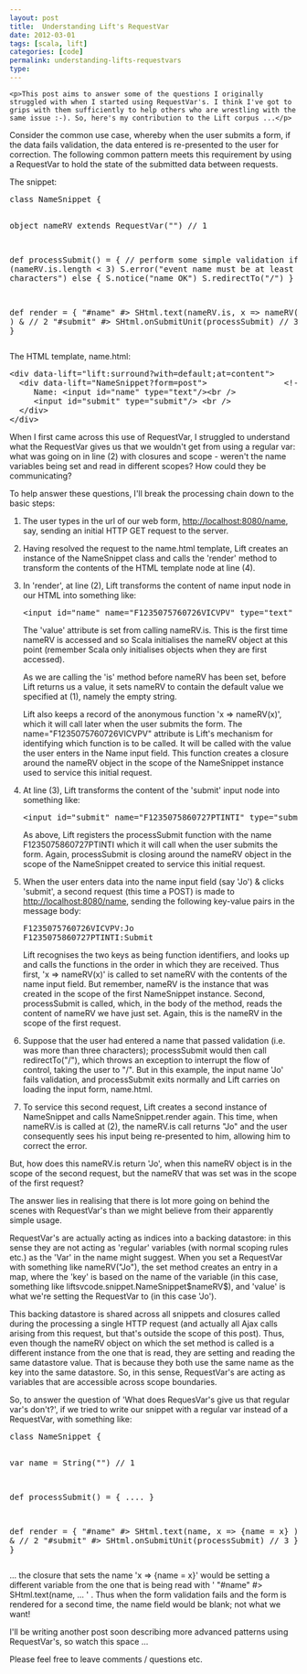 ```yaml
---
layout: post
title:  Understanding Lift's RequestVar
date: 2012-03-01
tags: [scala, lift]
categories: [code]
permalink: understanding-lifts-requestvars
type: 
---
```


    <p>This post aims to answer some of the questions I originally struggled with when I started using RequestVar's. I think I've got to grips with them sufficiently to help others who are wrestling with the same issue :-). So, here's my contribution to the Lift corpus ...</p>
<p>Consider the common use case, whereby when the user submits a form,  if the data fails validation, the data entered is re-presented to the user for correction.  The following common pattern meets this requirement by using a RequestVar to hold the state of the submitted data between requests.</p>
<p>The snippet:</p>
<div class="CodeRay">
  <div class="code"><pre>class NameSnippet {

  object nameRV extends RequestVar(&quot;&quot;)                // 1

  def processSubmit() = {
    // perform some simple validation
    if (nameRV.is.length &lt; 3) 
      S.error(&quot;event name must be at least 3 characters&quot;)
    else {
      S.notice(&quot;name OK&quot;)
      S.redirectTo(&quot;/&quot;)
    }
  }

  def render = {
    &quot;#name&quot; #&gt; SHtml.text(nameRV.is, x =&gt; nameRV(x) ) &amp; // 2
    &quot;#submit&quot; #&gt; SHtml.onSubmitUnit(processSubmit)      // 3
  }
}</pre></div>
</div>

<p>The HTML template, name.html:</p>
<div class="CodeRay">
  <div class="code"><pre>&lt;div data-lift=&quot;lift:surround?with=default;at=content&quot;&gt;
  &lt;div data-lift=&quot;NameSnippet?form=post&quot;&gt;                &lt;!-- 4 --&gt;
     Name: &lt;input id=&quot;name&quot; type=&quot;text&quot;/&gt;&lt;br /&gt;
     &lt;input id=&quot;submit&quot; type=&quot;submit&quot;/&gt; &lt;br /&gt;
  &lt;/div&gt;
&lt;/div&gt;</pre></div>
</div>

<p>When I first came across this use of RequestVar, I struggled to understand what the RequestVar gives us  that we wouldn't get from using a regular var: what was going on in  line (2) with closures and scope  - weren't the name variables being set and read in different scopes? How could they be communicating?</p>
<p>To help answer these questions, I'll break the processing chain down to the basic steps:</p>
<ol>
<li>
<p>The user types in the url of our web form, <a href="http://localhost:8080/name">http://localhost:8080/name</a>, say, sending an initial HTTP GET request to  the server.</p>
</li>
<li>
<p>Having resolved the request to the name.html template, Lift creates an instance of the NameSnippet class and calls the 'render' method to transform the contents of the HTML template node at line (4).</p>
</li>
<li>
<p>In 'render', at line (2), Lift transforms the content of name input node in our HTML into something like:</p>
<div class="CodeRay">
  <div class="code"><pre>&lt;input id=&quot;name&quot; name=&quot;F1235075760726VICVPV&quot; type=&quot;text&quot; value=&quot;&quot;/&gt;</pre></div>
</div>

<p>The 'value' attribute is set from calling nameRV.is. This is the first time nameRV is accessed and so Scala initialises the nameRV object at this point (remember Scala only initialises objects when they are first accessed).</p>
<p>As we are calling the 'is' method before nameRV has been set, before Lift returns us a value,  it sets nameRV to contain the default value we specified at (1), namely the empty string.</p>
<p>Lift also keeps a record of the  anonymous function 'x =&gt; nameRV(x)', which it will call  later when the user submits the form. The name="F1235075760726VICVPV" attribute is Lift's mechanism for identifying which function is to be called. It will be called with the value the user enters in the Name input field. This function creates a closure around the nameRV object in the scope of the NameSnippet instance used to service this initial request.</p>
</li>
<li>
<p>At line (3), Lift transforms the content of the 'submit' input node into something like:</p>
<div class="code">
<div class="CodeRay">
  <div class="code"><pre>&lt;input id=&quot;submit&quot; name=&quot;F1235075860727PTINTI&quot; type=&quot;submit&quot; /&gt;</pre></div>
</div>

</div>
<p>As above, Lift registers the processSubmit function  with the name F1235075860727PTINTI which it will call when the user submits the form. Again, processSubmit is closing around the nameRV object in the scope of the NameSnippet created to service this initial request.</p>
</li>
<li>
<p>When the user enters data into the name input field (say 'Jo') &amp; clicks 'submit',  a second request (this time a POST) is made to <a href="http://localhost:8080/name">http://localhost:8080/name</a>, sending  the following key-value pairs in the message body:</p>
<div class="CodeRay">
  <div class="code"><pre>F1235075760726VICVPV:Jo 
F1235075860727PTINTI:Submit</pre></div>
</div>

<p>Lift recognises the two keys as being function identifiers, and looks up and calls the functions in the order in which they are received. Thus first, 'x =&gt; nameRV(x)' is called to set nameRV with the contents of the name input field. But remember, nameRV is the instance that was created in the scope of the first NameSnippet instance. Second, processSubmit is called, which, in the body of the method, reads the content of nameRV we have just set. Again, this is the nameRV in the scope of the first request.</p>
</li>
<li>
<p>Suppose that the user had entered a name that passed validation (i.e. was more than three characters); processSubmit would then call redirectTo("/"), which throws an exception to interrupt the flow of control,  taking the user to "/". But in this example, the input name 'Jo' fails validation, and processSubmit exits normally and Lift carries on loading the input form, name.html.</p>
</li>
<li>
<p>To service this second request, Lift creates a second instance of NameSnippet and calls NameSnippet.render again. This time, when nameRV.is is called at (2), the nameRV.is call returns "Jo" and the user consequently sees his input being re-presented to him, allowing him to correct the error.</p>
</li>
</ol>
<p>But, how does this nameRV.is return 'Jo', when this nameRV object is in the scope of the  second request, but the nameRV that was set was in the scope of the first request?</p>
<p>The answer lies in realising that there is lot more going on behind the scenes with RequestVar's than we might believe from their apparently simple usage.</p>
<p>RequestVar's are actually acting as indices into a backing datastore: in this sense they are not acting as 'regular' variables (with normal scoping rules etc.) as the 'Var' in the name might suggest. When you set a RequestVar with something like nameRV("Jo"), the set method creates an entry in a  map, where the 'key' is based on the name of the variable (in this case, something like  liftsvcode.snippet.NameSnippet$nameRV$), and 'value' is what we're setting the RequestVar to (in this case 'Jo').</p>
<p>This backing datastore is shared across all snippets and closures called during the processing a single HTTP request (and actually all Ajax calls arising from this request, but that's outside the scope of this post). Thus, even though the nameRV object on which the  set method is called is a different  instance from the one that is read, they are setting and reading the same datastore value. That is because&nbsp;they both use the  same name as the key into the same datastore. So, in this sense, RequestVar's are acting as variables that are accessible across scope boundaries.</p>
<p>So, to answer the question of 'What does RequesVar's give us that regular var's don't?', if we tried to write our snippet with a regular var instead of a RequestVar, with something like:</p>
<div class="CodeRay">
  <div class="code"><pre>class NameSnippet {

  var name = String(&quot;&quot;)                               // 1

  def processSubmit() = { .... }

  def render = {
    &quot;#name&quot; #&gt; SHtml.text(name, x =&gt; {name = x} ) &amp; // 2
    &quot;#submit&quot; #&gt; SHtml.onSubmitUnit(processSubmit)  // 3
  }
}</pre></div>
</div>

<p>... the closure that sets the name 'x =&gt; {name = x}' would be setting a different variable from the one that is being read with ' "#name" #&gt; SHtml.text(name, ... ' . Thus when the form validation fails and the form is rendered for a second time, the name field would be blank; not what we want!</p>
<p>I'll be writing another post soon describing more advanced patterns using RequestVar's, so watch this space ...</p>
<p>Please feel free to leave comments / questions etc.</p>
<p>&nbsp;</p>
  
